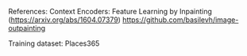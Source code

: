 References:
Context Encoders: Feature Learning by Inpainting (https://arxiv.org/abs/1604.07379)
https://github.com/basilevh/image-outpainting

Training dataset: Places365